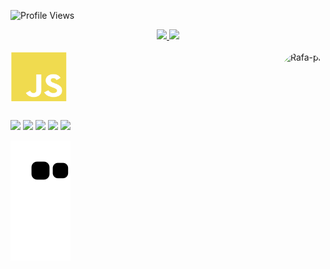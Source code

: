 ![Profile Views](http://estruyf-github.azurewebsites.net/api/VisitorHit?user=cuukiii&repo=cuukiii&countColorcountColor)
<div align="center">
  <a href="https://linktr.ee/cuukiii">
  <img height="180em" src="https://github-readme-stats.vercel.app/api?username=cuukiii&show_icons=true&theme=great-gatsby&include_all_commits=true&count_private=true"/>
  <img height="180em" src="https://github-readme-stats.vercel.app/api/top-langs/?username=cuukiii&layout=compact&langs_count=7&theme=great-gatsby"/>
</div>
<div style="display: inline_block"><br>
  <img align="right" alt="Rafa-pic" height="220" style="border-radius:50px;" src="https://media.discordapp.net/attachments/810309354971594765/1006319271548305458/Screenshot_3.png?width=478&height=459">
  <img align="center" alt="Rafa-Js" height="80" width="90" src="https://raw.githubusercontent.com/devicons/devicon/master/icons/javascript/javascript-plain.svg">
</div>
  
  ##
 
<div>  
  <a href="https://www.youtube.com/channel/UCPhM_-UKx_OeLp3AWXJsJYg" target="_blank"><img src="https://img.shields.io/badge/YouTube-FF0000?style=for-the-badge&logo=youtube&logoColor=white" target="_blank"></a>
  <a href="https://www.instagram.com/leooooooooooooooo" target="_blank"><img src="https://img.shields.io/badge/-Instagram-%23E4405F?style=for-the-badge&logo=instagram&logoColor=white" target="_blank"></a>
 	<a href="https://www.twitch.tv/cuuukiii" target="_blank"><img src="https://img.shields.io/badge/Twitch-9146FF?style=for-the-badge&logo=twitch&logoColor=white" target="_blank"></a>
 <a href="https://discord.gg/5EeWMfbf6q" target="_blank"><img src="https://img.shields.io/badge/Discord-7289DA?style=for-the-badge&logo=discord&logoColor=white" target="_blank"></a> 
  <a href = "mailto:leonardomm3@hotmail.com"><img src="https://img.shields.io/badge/Microsoft_Outlook-0078D4?style=for-the-badge&logo=microsoft-outlook&logoColor=white" target="_blank"></a>
  
  ![Snake animation](https://github.com/rafaballerini/rafaballerini/blob/output/github-contribution-grid-snake.svg)
 
</div>
